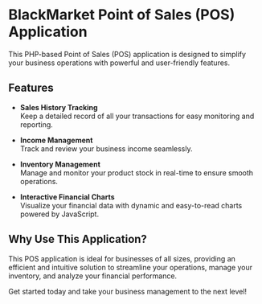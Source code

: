 # BlackMarket Point of Sales (POS) Application  

This PHP-based Point of Sales (POS) application is designed to simplify your business operations with powerful and user-friendly features.  

## Features  

- **Sales History Tracking**  
  Keep a detailed record of all your transactions for easy monitoring and reporting.  

- **Income Management**  
  Track and review your business income seamlessly.  

- **Inventory Management**  
  Manage and monitor your product stock in real-time to ensure smooth operations.  

- **Interactive Financial Charts**  
  Visualize your financial data with dynamic and easy-to-read charts powered by JavaScript.  

## Why Use This Application?  

This POS application is ideal for businesses of all sizes, providing an efficient and intuitive solution to streamline your operations, manage your inventory, and analyze your financial performance.  

Get started today and take your business management to the next level!  
